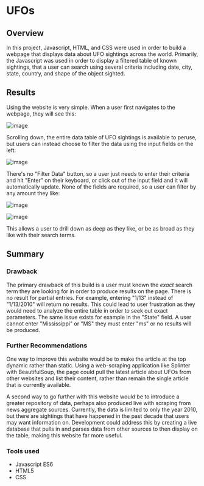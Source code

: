 # UFOs

## Overview

In this project, Javascript, HTML, and CSS were used in order to build a webpage that displays data about UFO sightings across the world. Primarily, the Javascript was used in order to display a filtered table of known sightings, that a user can search using several criteria including date, city, state, country, and shape of the object sighted.

## Results

Using the website is very simple. When a user first navigates to the webpage, they will see this:

![image](https://user-images.githubusercontent.com/100869713/173247927-078c2eff-36dd-4863-b239-b9b7c42c16f0.png)

Scrolling down, the entire data table of UFO sightings is available to peruse, but users can instead choose to filter the data using the input fields on the left:

![image](https://user-images.githubusercontent.com/100869713/173247948-b6b84029-cbee-4852-a834-6764d2d4c4e5.png)

There's no "Filter Data" button, so a user just needs to enter their criteria and hit "Enter" on their keyboard, or click out of the input field and it will automatically update. None of the fields are required, so a user can filter by any amount they like:

![image](https://user-images.githubusercontent.com/100869713/173248014-8e67d3ca-0f0e-460e-8176-f19a8adf1aa3.png)


![image](https://user-images.githubusercontent.com/100869713/173247994-90d90c0f-4477-4f26-92c4-50f0c768c24b.png)


This allows a user to drill down as deep as they like, or be as broad as they like with their search terms.

## Summary

### Drawback

The primary drawback of this build is a user must known the *exact* search term they are looking for in order to produce results on the page. There is no result for partial entries. For example, entering "1/13" instead of "1/13/2010" will return no results. This could lead to user frustration as they would need to analyze the entire table in order to seek out exact parameters. The same issue exists for example in the "State" field. A user cannot enter "Mississippi" or "MS" they must enter "ms" or no results will be produced.

### Further Recommendations

One way to improve this website would be to make the article at the top dynamic rather than static. Using a web-scraping application like Splinter with BeautifulSoup, the page could pull the latest article about UFOs from other websites and list their content, rather than remain the single article that is currently available. 

A second way to go further with this website would be to introduce a greater repository of data, perhaps also produced live with scraping from news aggregate sources. Currently, the data is limited to only the year 2010, but there are sightings that have happened in the past decade that users may want information on. Development could address this by creating a live database that pulls in and parses data from other sources to then display on the table, making this website far more useful.

### Tools used

 - Javascript ES6
 - HTML5
 - CSS
